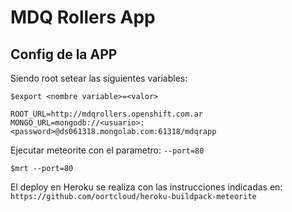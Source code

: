 MDQ Rollers App
===============

Config de la APP
----------------

Siendo root setear las siguientes variables:

`$export <nombre variable>=<valor>`

`ROOT_URL=http://mdqrollers.openshift.com.ar`
`MONGO_URL=mongodb://<usuario>:<password>@ds061318.mongolab.com:61318/mdqrapp`


Ejecutar meteorite con el parametro: `--port=80`

`$mrt --port=80`


El deploy en Heroku se realiza con las instrucciones indicadas en:
`https://github.com/oortcloud/heroku-buildpack-meteorite`
